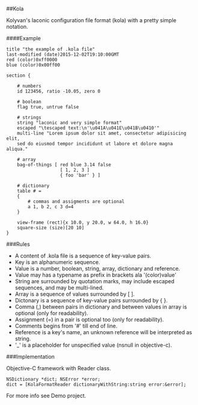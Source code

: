 ##Kola

Kolyvan's laconic configuration file format (kola) with a pretty simple notation.

####Example

	title "the example of .kola file"
	last-modified (date)2015-12-02T19:10:00GMT
	red (color)0xff0000
	blue (color)0x00ff00

	section {

		# numbers
		id 123456, ratio -10.05, zero 0

		# boolean
    	flag true, untrue false

    	# strings
    	string "laconic and very simple format"
    	escaped "\tescaped text:\n'\u041A\u041E\u041B\u0410'"
    	multi-line "Lorem ipsum dolor sit amet, consectetur adipisicing elit,
		sed do eiusmod tempor incididunt ut labore et dolore magna aliqua."

		# array
    	bag-of-things [ red blue 3.14 false
        	            [ 1, 2, 3 ]
            	        { foo 'bar' } ]

		# dictionary
    	table # =
    	{
    		# commas and assigments are optional
    		a 1, b 2, c 3 d=4 
		} 

		view-frame (rect){x 10.0, y 20.0, w 64.0, h 16.0}
		square-size (size)[20 10]
	}

###Rules

* A content of .kola file is a sequence of key-value pairs.
* Key is an alphanumeric sequence.
* Value is a number, boolean, string, array, dictionary and reference.
* Value may has a typename as prefix in brackets ala '(color)value'
* String are surrounded by quotation marks, may include escaped sequences, and may be multi-lined.
* Array is a sequence of values surrounded by [ ].
* Dictonary is a sequence of key-value pairs surrounded by { }.
* Comma (,) between pairs in dictionary and between values in array is optional (only for readability).
* Assignment (=) in a pair is optional too (only for readability).
* Comments begins from '#' till end of line.
* Reference is a key's name, an unknown reference will be interpreted as string.
* '_' is a placeholder for unspecified value (nsnull in objective-c).

###Implementation

Objective-C framework with Reader class.

	NSDictionary *dict; NSError *error;
	dict = [KolaFormatReader dictionaryWithString:string error:&error];

For more info see Demo project. 




